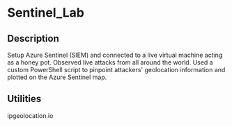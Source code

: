 # Sentinel_Lab

<h2>Description</h2>

Setup Azure Sentinel (SIEM) and connected to a live virtual machine acting as a honey pot. Observed live attacks from all around the world. Used a custom PowerShell script to pinpoint attackers' geolocation information and plotted on the Azure Sentinel map.</br>

<h2>Utilities</h2>

ipgeolocation.io

